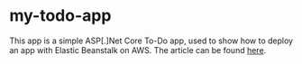 # my-todo-app

This app is a simple ASP[.]Net Core To-Do app, used to show how to deploy an app with Elastic Beanstalk on AWS. The article can be found [here](https://danylaws.hashnode.dev/how-to-deploy-an-aspnet-core-web-app-on-aws-with-elastic-beanstalk).
